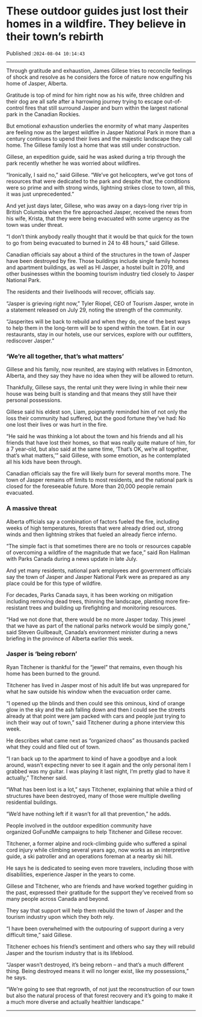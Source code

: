 # These outdoor guides just lost their homes in a wildfire. They believe in their town’s rebirth

Published :`2024-08-04 10:14:43`

---

Through gratitude and exhaustion, James Gillese tries to reconcile feelings of shock and resolve as he considers the force of nature now engulfing his home of Jasper, Alberta.

Gratitude is top of mind for him right now as his wife, three children and their dog are all safe after a harrowing journey trying to escape out-of-control fires that still surround Jasper and burn within the largest national park in the Canadian Rockies.

But emotional exhaustion underlies the enormity of what many Jasperites are feeling now as the largest wildfire in Jasper National Park in more than a century continues to upend their lives and the majestic landscape they call home. The Gillese family lost a home that was still under construction.

Gillese, an expedition guide, said he was asked during a trip through the park recently whether he was worried about wildfires.

“Ironically, I said no,” said Gillese. “We’ve got helicopters, we’ve got tons of resources that were dedicated to the park and despite that, the conditions were so prime and with strong winds, lightning strikes close to town, all this, it was just unprecedented.”

And yet just days later, Gillese, who was away on a days-long river trip in British Columbia when the fire approached Jasper, received the news from his wife, Krista, that they were being evacuated with some urgency as the town was under threat.

“I don’t think anybody really thought that it would be that quick for the town to go from being evacuated to burned in 24 to 48 hours,” said Gillese.

Canadian officials say about a third of the structures in the town of Jasper have been destroyed by fire. Those buildings include single family homes and apartment buildings, as well as HI Jasper, a hostel built in 2019, and other businesses within the booming tourism industry tied closely to Jasper National Park.

The residents and their livelihoods will recover, officials say.

“Jasper is grieving right now,” Tyler Riopel, CEO of Tourism Jasper, wrote in a statement released on July 29, noting the strength of the community.

“Jasperites will be back to rebuild and when they do, one of the best ways to help them in the long-term will be to spend within the town. Eat in our restaurants, stay in our hotels, use our services, explore with our outfitters, rediscover Jasper.”

### ‘We’re all together, that’s what matters’

Gillese and his family, now reunited, are staying with relatives in Edmonton, Alberta, and they say they have no idea when they will be allowed to return.

Thankfully, Gillese says, the rental unit they were living in while their new house was being built is standing and that means they still have their personal possessions.

Gillese said his eldest son, Liam, poignantly reminded him of not only the loss their community had suffered, but the good fortune they’ve had: No one lost their lives or was hurt in the fire.

“He said he was thinking a lot about the town and his friends and all his friends that have lost their homes, so that was really quite mature of him, for a 7 year-old, but also said at the same time, ‘That’s OK, we’re all together, that’s what matters,’” said Gillese, with some emotion, as he contemplated all his kids have been through.

Canadian officials say the fire will likely burn for several months more. The town of Jasper remains off limits to most residents, and the national park is closed for the foreseeable future. More than 20,000 people remain evacuated.

### A massive threat

Alberta officials say a combination of factors fueled the fire, including weeks of high temperatures, forests that were already dried out, strong winds and then lightning strikes that fueled an already fierce inferno.

“The simple fact is that sometimes there are no tools or resources capable of overcoming a wildfire of the magnitude that we face,” said Ron Hallman with Parks Canada during a news update in late July.

And yet many residents, national park employees and government officials say the town of Jasper and Jasper National Park were as prepared as any place could be for this type of wildfire.

For decades, Parks Canada says, it has been working on mitigation including removing dead trees, thinning the landscape, planting more fire-resistant trees and building up firefighting and monitoring resources.

“Had we not done that, there would be no more Jasper today. This jewel that we have as part of the national parks network would be simply gone,” said Steven Guilbeault, Canada’s environment minister during a news briefing in the province of Alberta earlier this week.

### Jasper is ‘being reborn’

Ryan Titchener is thankful for the “jewel” that remains, even though his home has been burned to the ground.

Titchener has lived in Jasper most of his adult life but was unprepared for what he saw outside his window when the evacuation order came.

“I opened up the blinds and then could see this ominous, kind of orange glow in the sky and the ash falling down and then I could see the streets already at that point were jam packed with cars and people just trying to inch their way out of town,” said Titchener during a phone interview this week.

He describes what came next as “organized chaos” as thousands packed what they could and filed out of town.

“I ran back up to the apartment to kind of have a goodbye and a look around, wasn’t expecting never to see it again and the only personal item I grabbed was my guitar. I was playing it last night, I’m pretty glad to have it actually,” Titchener said.

“What has been lost is a lot,” says Titchener, explaining that while a third of structures have been destroyed, many of those were multiple dwelling residential buildings.

“We’d have nothing left if it wasn’t for all that prevention,” he adds.

People involved in the outdoor expedition community have organized GoFundMe campaigns to help Titchener and Gillese recover.

Titchener, a former alpine and rock-climbing guide who suffered a spinal cord injury while climbing several years ago, now works as an interpretive guide, a ski patroller and an operations foreman at a nearby ski hill.

He says he is dedicated to seeing even more travelers, including those with disabilities, experience Jasper in the years to come.

Gillese and Titchener, who are friends and have worked together guiding in the past, expressed their gratitude for the support they’ve received from so many people across Canada and beyond.

They say that support will help them rebuild the town of Jasper and the tourism industry upon which they both rely.

“I have been overwhelmed with the outpouring of support during a very difficult time,” said Gillese.

Titchener echoes his friend’s sentiment and others who say they will rebuild Jasper and the tourism industry that is its lifeblood.

“Jasper wasn’t destroyed, it’s being reborn – and that’s a much different thing. Being destroyed means it will no longer exist, like my possessions,” he says.

“We’re going to see that regrowth, of not just the reconstruction of our town but also the natural process of that forest recovery and it’s going to make it a much more diverse and actually healthier landscape.”

---

